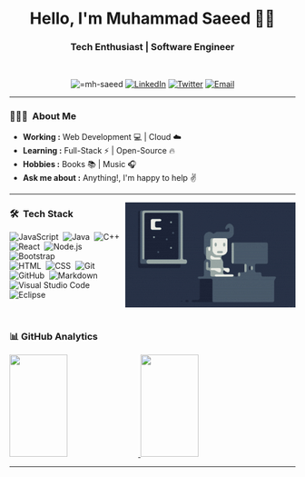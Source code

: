 <h1 align="center"> Hello, I'm Muhammad Saeed 👨‍💻 </h1>

<h3 align="center">  Tech Enthusiast | Software Engineer </h3> <br>

<p align="center"> 
<img src="https://komarev.com/ghpvc/?username=mh-saeed" alt="=mh-saeed"/> 
<a href="https://www.linkedin.com/in/muhammad-saeed-31211b174/"><img alt="LinkedIn" src="https://img.shields.io/badge/-Muhammad_Saeed-blue?style=flat-square&logo=Linkedin&logoColor=white&link=https://www.linkedin.com/in/muhammad-saeed-31211b174/"></a>
<a href="https://twitter.com/mh_Saeed_"><img alt="Twitter" src="https://img.shields.io/badge/-Saeed_Khan-1ca0f1?style=flat-square&logo=twitter&logoColor=white&link=https://twitter.com/SulthanNK"></a>
<a href="mailto:mh.saeed.aq@gmail.com"><img alt="Email" src="https://img.shields.io/badge/Email-mh.saeed.aq@gmail.com-blue?style=flat-square&logo=gmail"></a>
</p>

---------------------------------------------------------------------------------------------------------------------------------------------------------------------------------
### 👨🏻‍💻 &nbsp;About Me

-  **Working :**  Web Development :computer: | Cloud :cloud: 
-  **Learning :** Full-Stack :zap: | Open-Source :fire:	
-  **Hobbies :** Books :books: | Music :headphones:
-  **Ask me about :** Anything!, I'm happy to help :v:
---------------------------------------------------------------------------------------------------------------------------------------------------------------------------------
<img alt="Night Coding" src="https://raw.githubusercontent.com/AVS1508/AVS1508/master/assets/Night-Coding.gif" align="right"/>

### 🛠 &nbsp;Tech Stack

![JavaScript](https://img.shields.io/badge/-JavaScript-05122A?style=flat&logo=javascript)&nbsp;
![Java](https://img.shields.io/badge/-Java-05122A?style=flat&logo=Java&logoColor=FFA518)&nbsp;
![C++](https://img.shields.io/badge/-C++-05122A?style=flat&logo=C%2B%2B&logoColor=00599C)&nbsp;
![React](https://img.shields.io/badge/-React-05122A?style=flat&logo=react)&nbsp;
![Node.js](https://img.shields.io/badge/-Node.js-05122A?style=flat&logo=node.js)&nbsp;
![Bootstrap](https://img.shields.io/badge/-Bootstrap-05122A?style=flat&logo=bootstrap&logoColor=563D7C)\
![HTML](https://img.shields.io/badge/-HTML-05122A?style=flat&logo=HTML5)&nbsp;
![CSS](https://img.shields.io/badge/-CSS-05122A?style=flat&logo=CSS3&logoColor=1572B6)&nbsp;
![Git](https://img.shields.io/badge/-Git-05122A?style=flat&logo=git)&nbsp;
![GitHub](https://img.shields.io/badge/-GitHub-05122A?style=flat&logo=github)&nbsp;
![Markdown](https://img.shields.io/badge/-Markdown-05122A?style=flat&logo=markdown)\
![Visual Studio Code](https://img.shields.io/badge/-Visual%20Studio%20Code-05122A?style=flat&logo=visual-studio-code&logoColor=007ACC)&nbsp;
![Eclipse](https://img.shields.io/badge/-Eclipse-05122A?style=flat&logo=eclipse-ide&logoColor=2C2255)

<br/>

### 📊 GitHub Analytics

<a href="https://github.com/mh-saeed">
  <img height="180em" width="45%" src="https://github-readme-stats.vercel.app/api?username=mh-saeed&theme=buefy&show_icons=true" />
  <img height="180em" width="45%" src="https://github-readme-stats.vercel.app/api/top-langs/?username=mh-saeed&theme=buefy&layout=compact" />
</a>

-------------------------------------------------------------------------------------------------------------------------------------------------------------------------------
